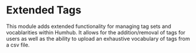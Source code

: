 # Extended Tags
This module adds extended functionality for managing tag sets and vocablarities within Humhub. It allows for the addition/removal of tags for users as well as the ability to upload an exhaustive vocabulary of tags from a csv file.
